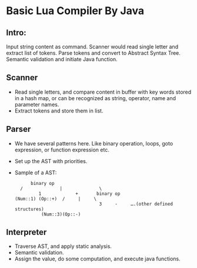 # Basic Lua Compiler By Java

## Intro:
Input string content as command. Scanner would read single letter and extract list of tokens. Parse tokens and convert to Abstract Syntax Tree. Semantic validation and initiate Java function.

## Scanner
- Read single letters, and compare content in buffer with key words stored in a hash map, or can be recognized as string, operator, name and parameter names.
- Extract tokens and store them in list.

## Parser
- We have several patterns here. Like binary operation, loops, goto expression, or function expression etc.
- Set up the AST with priorities.
- Sample of a AST:

			binary op
		/              |              \
               1             +       binary op
	  (Num::1) (Op::+)  /     |     \
                                      3     -     ….(other defined structures)
			    (Num::3)(Op::-)

## Interpreter
- Traverse AST, and apply static analysis.
- Semantic validation.
- Assign the value, do some computation, and execute java functions.	
